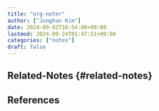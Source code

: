```yaml
---
title: "org-noter"
author: ["Junghan Kim"]
date: 2024-09-02T16:54:00+09:00
lastmod: 2024-09-24T01:47:51+09:00
categories: ["notes"]
draft: false
---
```


## Related-Notes {#related-notes}

## References

<style>.csl-entry{text-indent: -1.5em; margin-left: 1.5em;}</style><div class="csl-bib-body">
</div>
